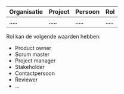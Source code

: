 
Organisatie | Project | Persoon | Rol 
----------- | ------- | ------- | ---
..... | ..... | ..... | .....

Rol kan de volgende waarden hebben:
* Product owner
* Scrum master
* Project manager
* Stakeholder
* Contactpersoon
* Reviewer
* ...

